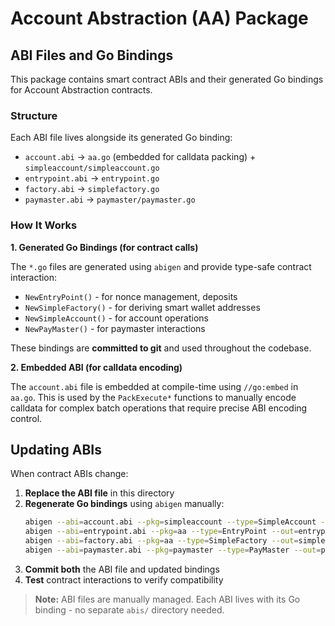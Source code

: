 # Account Abstraction (AA) Package

## ABI Files and Go Bindings

This package contains smart contract ABIs and their generated Go bindings for Account Abstraction contracts.

### Structure

Each ABI file lives alongside its generated Go binding:

- `account.abi` → `aa.go` (embedded for calldata packing) + `simpleaccount/simpleaccount.go`
- `entrypoint.abi` → `entrypoint.go`
- `factory.abi` → `simplefactory.go`
- `paymaster.abi` → `paymaster/paymaster.go`

### How It Works

**1. Generated Go Bindings (for contract calls)**

The `*.go` files are generated using `abigen` and provide type-safe contract interaction:
- `NewEntryPoint()` - for nonce management, deposits
- `NewSimpleFactory()` - for deriving smart wallet addresses
- `NewSimpleAccount()` - for account operations
- `NewPayMaster()` - for paymaster interactions

These bindings are **committed to git** and used throughout the codebase.

**2. Embedded ABI (for calldata encoding)**

The `account.abi` file is embedded at compile-time using `//go:embed` in `aa.go`. This is used by the `PackExecute*` functions to manually encode calldata for complex batch operations that require precise ABI encoding control.

## Updating ABIs

When contract ABIs change:

1. **Replace the ABI file** in this directory
2. **Regenerate Go bindings** using `abigen` manually:
   ```bash
   abigen --abi=account.abi --pkg=simpleaccount --type=SimpleAccount --out=simpleaccount/simpleaccount.go
   abigen --abi=entrypoint.abi --pkg=aa --type=EntryPoint --out=entrypoint.go
   abigen --abi=factory.abi --pkg=aa --type=SimpleFactory --out=simplefactory.go
   abigen --abi=paymaster.abi --pkg=paymaster --type=PayMaster --out=paymaster/paymaster.go
   ```
3. **Commit both** the ABI file and updated bindings
4. **Test** contract interactions to verify compatibility

> **Note:** ABI files are manually managed. Each ABI lives with its Go binding - no separate `abis/` directory needed.
